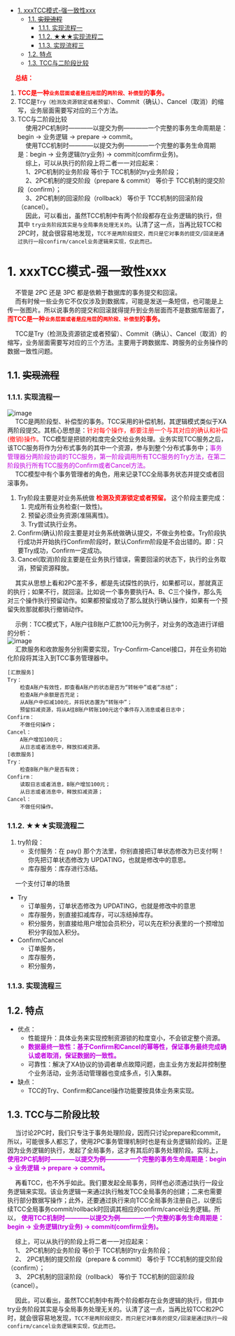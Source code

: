 
<!-- TOC -->

- [1. xxxTCC模式-强一致性xxx](#1-xxxtcc模式-强一致性xxx)
    - [1.1. ~~实现流程~~](#11-实现流程)
        - [1.1.1. 实现流程一](#111-实现流程一)
        - [1.1.2. ★★★实现流程二](#112-★★★实现流程二)
        - [1.1.3. 实现流程三](#113-实现流程三)
    - [1.2. 特点](#12-特点)
    - [1.3. TCC与二阶段比较](#13-tcc与二阶段比较)

<!-- /TOC -->

&emsp; **<font color = "red">总结：</font>**  
1. **<font color = "red">TCC是一种`业务层面或者是应用层`的`两阶段、补偿型`的事务。</font>**  
2. TCC是`Try（检测及资源锁定或者预留）`、Commit（确认）、Cancel（取消）的缩写，业务层面需要写对应的三个方法。  
3. TCC与二阶段比较  
&emsp; 使用2PC机制时————以提交为例————一个完整的事务生命周期是：begin -> 业务逻辑 -> prepare -> commit。  
&emsp; 使用TCC机制时————以提交为例————一个完整的事务生命周期是：begin -> 业务逻辑(try业务) -> commit(comfirm业务)。  
&emsp; 综上，可以从执行的阶段上将二者一一对应起来：  
&emsp; 1、2PC机制的业务阶段 等价于 TCC机制的try业务阶段；  
&emsp; 2、2PC机制的提交阶段（prepare & commit） 等价于 TCC机制的提交阶段（confirm）；  
&emsp; 3、2PC机制的回滚阶段（rollback） 等价于 TCC机制的回滚阶段（cancel）。  
&emsp; 因此，可以看出，虽然TCC机制中有两个阶段都存在业务逻辑的执行，但其中 `try业务阶段其实是与全局事务处理无关的`。认清了这一点，当再比较TCC和2PC时，就会很容易地发现，`TCC不是两阶段提交，而只是它对事务的提交/回滚是通过执行一段confirm/cancel业务逻辑来实现，仅此而已。`  

# 1. xxxTCC模式-强一致性xxx 

&emsp; 不管是 2PC 还是 3PC 都是依赖于数据库的事务提交和回滚。  
&emsp; 而有时候一些业务它不仅仅涉及到数据库，可能是发送一条短信，也可能是上传一张图片。所以说事务的提交和回滚就得提升到业务层面而不是数据库层面了，  **<font color = "red">而TCC是一种`业务层面或者是应用层`的`两阶段、补偿型`的事务。</font>**   

&emsp; TCC是Try（检测及资源锁定或者预留）、Commit（确认）、Cancel（取消）的缩写，业务层面需要写对应的三个方法。主要用于跨数据库、跨服务的业务操作的数据一致性问题。    

## 1.1. ~~实现流程~~  
<!--
TCC   TCC模式的三种类型？
如果在 Try 阶段能正常的预留资源，那 Confirm 一定能完整正确的提交。
https://mp.weixin.qq.com/s/OyIRPNd2bJZlcin9VFO9hw
*** https://www.cnblogs.com/jajian/p/10014145.html
https://www.sofastack.tech/blog/sofa-channel-4-retrospect/
https://www.cnblogs.com/rjzheng/p/10164667.html
-->

### 1.1.1. 实现流程一
![image](http://182.92.69.8:8081/img/microService/problems/problem-9.png)  
&emsp; TCC是两阶段型、补偿型的事务。TCC采用的补偿机制，其逻辑模式类似于XA两阶段提交。其核心思想是：<font color = "red">针对每个操作，都要注册一个与其对应的确认和补偿(撤销)操作。</font>TCC模型是把锁的粒度完全交给业务处理。业务实现TCC服务之后，该TCC服务将作为分布式事务的其中一个资源，参与到整个分布式事务中；<font color = "clime">事务管理器分两阶段协调的TCC服务，第一阶段调用所有TCC服务的Try方法，在第二阶段执行所有TCC服务的Confirm或者Cancel方法。</font>  
&emsp; TCC模型中有个事务管理者的角色，用来记录TCC全局事务状态并提交或者回滚事务。  

1. Try阶段主要是对业务系统做 **<font color = "red">检测及资源锁定或者预留。</font>** 这个阶段主要完成：  
    1. 完成所有业务检查(一致性)。  
    2. 预留必须业务资源(准隔离性)。  
    3. Try尝试执行业务。
2. Confirm(确认)阶段主要是对业务系统做确认提交，不做业务检查。Try阶段执行成功并开始执行Confirm阶段时，默认Confirm阶段是不会出错的。即：只要Try成功，Confirm一定成功。  
3. Cancel(取消)阶段主要是在业务执行错误，需要回滚的状态下，执行的业务取消，预留资源释放。  

&emsp; 其实从思想上看和2PC差不多，都是先试探性的执行，如果都可以，那就真正的执行；如果不行，就回滚。比如说一个事务要执行A、B、C三个操作，那么先对三个操作执行预留动作。如果都预留成功了那么就执行确认操作，如果有一个预留失败那就都执行撤销动作。  

&emsp; 示例：TCC模式下，A账户往B账户汇款100元为例子，对业务的改造进行详细的分析：  
![image](http://182.92.69.8:8081/img/microService/problems/problem-40.png)  
&emsp; 汇款服务和收款服务分别需要实现，Try-Confirm-Cancel接口，并在业务初始化阶段将其注入到TCC事务管理器中。  

```text
[汇款服务]
Try：
    检查A账户有效性，即查看A账户的状态是否为“转帐中”或者“冻结”；
    检查A账户余额是否充足；
    从A账户中扣减100元，并将状态置为“转账中”；
    预留扣减资源，将从A往B账户转账100元这个事件存入消息或者日志中；
Confirm：
    不做任何操作；
Cancel：
    A账户增加100元；
    从日志或者消息中，释放扣减资源。
[收款服务]
Try：
    检查B账户账户是否有效；
Confirm：
    读取日志或者消息，B账户增加100元；
    从日志或者消息中，释放扣减资源；
Cancel：
    不做任何操作。
```

### 1.1.2. ★★★实现流程二
<!-- 
https://www.cnblogs.com/jajian/p/10014145.html
-->

1. try阶段：
    * 支付服务：在 pay() 那个方法里，你别直接把订单状态修改为已支付啊！你先把订单状态修改为 UPDATING，也就是修改中的意思。  
    * 库存服务：库存进行冻结。  


&emsp; 一个支付订单的场景  
* Try
	* 订单服务，订单状态修改为 UPDATING，也就是修改中的意思
	* 库存服务，别直接扣减库存，可以冻结掉库存。
	* 积分服务，别直接给用户增加会员积分，可以先在积分表里的一个预增加积分字段加入积分。
* Confirm/Cancel
	* 订单服务，
	* 库存服务，
	* 积分服务，

### 1.1.3. 实现流程三
<!-- 
分布式事务 Seata TCC 模式深度解析 | SOFAChannel#4 直播整理 
https://www.sofastack.tech/blog/sofa-channel-4-retrospect/

-->


## 1.2. 特点  
* 优点：  
    * 性能提升：具体业务来实现控制资源锁的粒度变小，不会锁定整个资源。  
    * **<font color = "clime">数据最终一致性：基于Confirm和Cancel的幂等性，保证事务最终完成确认或者取消，保证数据的一致性。</font>**  
    * 可靠性：解决了XA协议的协调者单点故障问题，由主业务方发起并控制整个业务活动，业务活动管理器也变成多点，引入集群。  
* 缺点：  
    * TCC的Try、Confirm和Cancel操作功能要按具体业务来实现。  


## 1.3. TCC与二阶段比较  
<!-- 
https://blog.csdn.net/Saintyyu/article/details/100862449
-->

&emsp; 当讨论2PC时，我们只专注于事务处理阶段，因而只讨论prepare和commit，所以，可能很多人都忘了，使用2PC事务管理机制时也是有业务逻辑阶段的。正是因为业务逻辑的执行，发起了全局事务，这才有其后的事务处理阶段。实际上， **<font color = "clime">使用2PC机制时————以提交为例————一个完整的事务生命周期是：begin -> 业务逻辑 -> prepare -> commit。</font>**  

&emsp; 再看TCC，也不外乎如此。我们要发起全局事务，同样也必须通过执行一段业务逻辑来实现。该业务逻辑一来通过执行触发TCC全局事务的创建；二来也需要执行部分数据写操作；此外，还要通过执行来向TCC全局事务注册自己，以便后续TCC全局事务commit/rollback时回调其相应的confirm/cancel业务逻辑。所以， **<font color = "clime">使用TCC机制时————以提交为例————一个完整的事务生命周期是：begin -> 业务逻辑(try业务) -> commit(comfirm业务)。</font>**  

&emsp; 综上，可以从执行的阶段上将二者一一对应起来：  
&emsp; 1、 2PC机制的业务阶段 等价于 TCC机制的try业务阶段；  
&emsp; 2、 2PC机制的提交阶段（prepare & commit） 等价于 TCC机制的提交阶段（confirm）；  
&emsp; 3、 2PC机制的回滚阶段（rollback） 等价于 TCC机制的回滚阶段（cancel）。  

&emsp; 因此，可以看出，虽然TCC机制中有两个阶段都存在业务逻辑的执行，但其中try业务阶段其实是与全局事务处理无关的。认清了这一点，当再比较TCC和2PC时，就会很容易地发现，`TCC不是两阶段提交，而只是它对事务的提交/回滚是通过执行一段confirm/cancel业务逻辑来实现，仅此而已。`  

